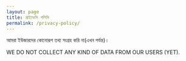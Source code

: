 ```yaml
---
layout: page
title: প্রাইভেসি পলিসি
permalink: /privacy-policy/
---
```


আমরা ইউজারদের কোনোরূপ তথ্য সংগ্রহ করি না(এখন পর্যন্ত)।

WE DO NOT COLLECT ANY KIND OF DATA FROM OUR USERS (YET).
